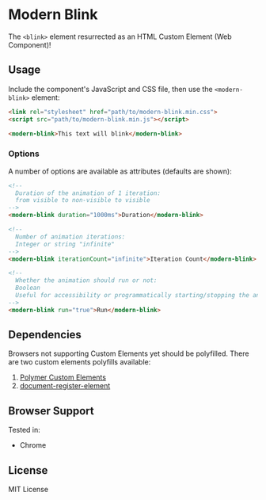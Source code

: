 # Modern Blink

The `<blink>` element resurrected as an HTML Custom Element (Web Component)!

## Usage

Include the component's JavaScript and CSS file, then use the `<modern-blink>`
element:

```html
<link rel="stylesheet" href="path/to/modern-blink.min.css">
<script src="path/to/modern-blink.min.js"></script>

<modern-blink>This text will blink</modern-blink>
```

### Options

A number of options are available as attributes (defaults are shown):

```html
<!--
  Duration of the animation of 1 iteration:
  from visible to non-visible to visible
-->
<modern-blink duration="1000ms">Duration</modern-blink>

<!--
  Number of animation iterations:
  Integer or string "infinite"
-->
<modern-blink iterationCount="infinite">Iteration Count</modern-blink>

<!--
  Whether the animation should run or not:
  Boolean
  Useful for accessibility or programmatically starting/stopping the animation
-->
<modern-blink run="true">Run</modern-blink>
```

## Dependencies

Browsers not supporting Custom Elements yet should be polyfilled. There are two
custom elements polyfills available:

1. [Polymer Custom Elements](https://github.com/Polymer/CustomElements)
2. [document-register-element](https://github.com/WebReflection/document-register-element)

## Browser Support

Tested in:

* Chrome

## License

MIT License
